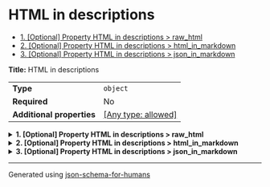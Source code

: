 # HTML in descriptions

- [1. [Optional] Property HTML in descriptions > raw_html](#raw_html)
- [2. [Optional] Property HTML in descriptions > html_in_markdown](#html_in_markdown)
- [3. [Optional] Property HTML in descriptions > json_in_markdown](#json_in_markdown)

**Title:** HTML in descriptions

|                           |                                                                           |
| ------------------------- | ------------------------------------------------------------------------- |
| **Type**                  | `object`                                                                  |
| **Required**              | No                                                                        |
| **Additional properties** | [[Any type: allowed]](# "Additional Properties of any type are allowed.") |

<details>
<summary>
<strong> <a name="raw_html"></a>1. [Optional] Property HTML in descriptions > raw_html</strong>  

</summary>
<blockquote>

**Title:** Some raw HTML

|              |          |
| ------------ | -------- |
| **Type**     | `string` |
| **Required** | No       |

**Description:** <br/><br/><br/><br/><a href="https://example.com">A link to example.com</a>

</blockquote>
</details>

<details>
<summary>
<strong> <a name="html_in_markdown"></a>2. [Optional] Property HTML in descriptions > html_in_markdown</strong>  

</summary>
<blockquote>

**Title:** Some HTML in Markdown

|              |          |
| ------------ | -------- |
| **Type**     | `string` |
| **Required** | No       |

**Description:** Here is some HTML:
```html
<br/><br/><br/><br/><a href="https://example.com">A link to example.com</a>
```

</blockquote>
</details>

<details>
<summary>
<strong> <a name="json_in_markdown"></a>3. [Optional] Property HTML in descriptions > json_in_markdown</strong>  

</summary>
<blockquote>

**Title:** Some JSON in Markdown

|              |          |
| ------------ | -------- |
| **Type**     | `string` |
| **Required** | No       |

**Description:** Here is some JSON:
```json
{
  "property": "value"
}
```

</blockquote>
</details>

----------------------------------------------------------------------------------------------------------------------------
Generated using [json-schema-for-humans](https://github.com/coveooss/json-schema-for-humans)